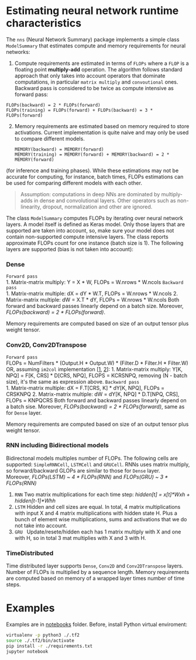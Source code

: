 # Estimating neural network runtime characteristics


The `nns` (Neural Network Summary) package implements a simple class `ModelSummary` that estimates compute and memory requirements for neural networks:

1. Compute requirements are estimated in terms of `FLOPs` where a `FLOP` is a floating point __multiply-add__ operation. The algorithm follows standard approach that only takes into account operators that dominate computations, in particular `matrix multiply` and `convoutional` ones. Backward pass is considered to be twice as compute intensive as forward pass:
  ```
  FLOPs(backward) = 2 * FLOPs(forward)
  FLOPs(training) = FLOPs(forward) + FLOPs(backward) = 3 * FLOPs(forward)
  ```
2. Memory requirements are estimated based on memory required to store activations. Current implementation is quite naive and may only be used to compare different models.
   ```
   MEMORY(backward) = MEMORY(forward)
   MEMORY(training) = MEMORY(forward) + MEMORY(backward) = 2 * MEMORY(forward)  
   ```  
 
 (for inference and training phases). While these estimations may not be accurate for computing, for instance, batch times, FLOPs estimations can be used for comparing different models with each other.  

> Assumption: computations in deep NNs are dominated by multiply-adds in dense and convolutional layers. Other operators such as non-linearity, dropout, normalization and other are ignored. 


The class `ModelSummary` computes FLOPs by iterating over neural network layers. A model itself is defined as Keras model. Only those layers that are supported are taken into account, so, make sure your model does not contain non-supported compute intensive layers. The class reports approximate FLOPs count for one instance (batch size is 1). The following layers are supported (bias is not taken into account):
  
### Dense  
`Forward pass`  
    1. Matrix-matrix multiply: Y = X * W, FLOPs = W.nrows * W.ncols
`Backward pass`  
    1. Matrix-matrix multiple: dX = dY * W.T, FLOPs = W.nrows * W.ncols
    2. Matrix-matrix multiple: dW = X.T * dY, FLOPs = W.nrows * W.ncols
  Both forward and backward passes linearly depend on a batch size. Moreover, _FLOPs(backward) = 2 * FLOPs(forward)_.

Memory requirements are computed based on size of an output tensor plus weight tensor.
  
### Conv2D, Conv2DTranspose
`Forward pass`  
 FLOPs = NumFilters * (Output.H * Output.W) * (Filter.D * Filter.H * Filter.W)  OR, assuming `im2col` implementation [[1](https://wiseodd.github.io/techblog/2016/07/16/convnet-conv-layer/), [2](https://arxiv.org/pdf/1410.0759.pdf)]:
    1. Matrix-matrix multiply: Y[K, NPQ] = F[K, CRS] * D[CRS, NPQ], FLOPS = KCRSNPQ, removing (N - batch size), it's the same as expression above.
`Backward pass`  
    1. Matrix-matrix multiple: dX = F.T[CRS, K] * dY[K, NPQ], FLOPs = CRSKNPQ
    2. Matrix-matrix multiple: dW = dY[K, NPQ] * D.T[NPQ, CRS], FLOPs = KNPQCRS
  Both forward and backward passes linearly depend on a batch sise. Moreover, _FLOPs(backward) = 2 * FLOPs(forward)_, same as for `Dense` layer.

Memory requirements are computed based on size of an output tensor plus weight tensor.

### RNN including Bidirectional models
Bidirectonal models multiples number of FLOPs. The following cells are supported: `SimpleRNNCell`, `LSTMCell` and `GRUCell`. RNNs uses matrix multiply, so forward/backward GLOPs are similar to those for `Dense` layer.  
Moreover, _FLOPs(LSTM) ~ 4 * FLOPs(RNN)_ and _FLOPs(GRU) ~ 3 * FLOPs(RNN)_
1. `RNN` Two matrix multiplications for each time step: _hidden[t] = x[t]*Wxh + hidden[t-1]*Whh_
2. `LSTM` Hidden and cell sizes are equal. In total, 4 matrix multiplications with input X and 4 matrix multiplications with hidden state H. Plus a bunch of element wise multiplications, sums and activations that we do not take into account.
3. `GRU ` Update/resete/hidden  each has 1 matrix multiply with X and one with H, so in total 3 mat multiplies with X and 3 with H.

### TimeDistributed
Time distributed layer supports `Dense`, `Conv2D` and `Conv2DTranspose` layers. Number of FLOPs is multiplied by a sequence length. Memory requirements are computed based on memory of a wrapped layer times number of time steps.

# Examples 
Examples are in [notebooks](./notebooks) folder. Before, install Python virtual enviroment:
```bash
virtualenv -p python3 ./.tf2
source ./.tf2/bin/activate
pip install -r ./requirements.txt
jupyter notebook
```